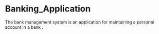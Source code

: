 # Banking_Application
The bank management system is an application for maintaining a personal account in a bank .
